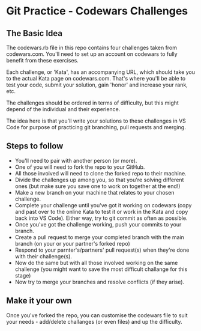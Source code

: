 # Git Practice - Codewars Challenges

## The Basic Idea

The codewars.rb file in this repo contains four challenges taken from codewars.com. You'll need to set up an account on codewars to fully benefit from these exercises. 

Each challenge, or 'Kata', has an accompanying URL, which should take you to the actual Kata page  on codewars.com. That's where you'll be able to test your code, submit your solution, gain 'honor' and increase your rank, etc.

The challenges should be ordered in terms of difficulty, but this might depend of the individual and their experience. 

The idea here is that you'll write your solutions to these challenges in VS Code for purpose of practicing git branching, pull requests and merging. 

## Steps to follow

- You'll need to pair with another person (or more).
- One of you will need to fork the repo to your GitHub. 
- All those involved will need to clone the forked repo to their machine. 
- Divide the challenges up among you, so that you're solving different ones (but make sure you save one to work on together at the end!)
- Make a new branch on your machine that relates to your chosen challenge.
- Complete your challenge until you've got it working on codewars (copy and past over to the online Kata to test it or work in the Kata and copy back into VS Code). Either way, try to git commit as often as possible.
- Once you've got the challenge working, push your commits to your branch. 
- Create a pull request to merge your completed branch with the main branch (on your or your partner's forked repo)
- Respond to your parnter's/partners' pull request(s) when they're done with their challenge(s).
- Now do the same but with all those involved working on the same challenge (you might want to save the most difficult challange for this stage)
- Now try to merge your branches and resolve conflicts (if they arise).

## Make it your own

Once you've forked the repo, you can customise the codewars file to suit your needs - add/delete challanges (or even files) and up the difficulty. 